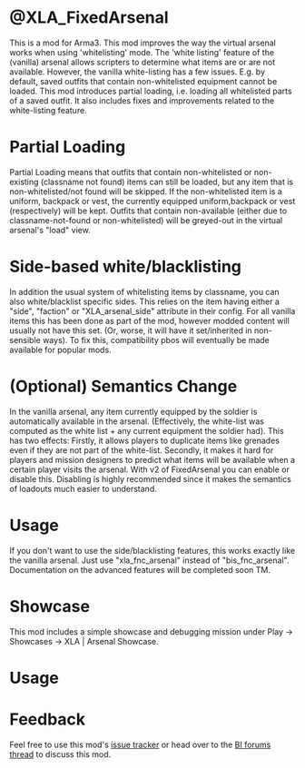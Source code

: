 @XLA_FixedArsenal
================

This is a mod for Arma3. 
This mod improves the way the virtual arsenal works when using 'whitelisting' mode. 
The 'white listing' feature of the (vanilla) arsenal allows scripters to determine what items are or are not available. 
However, the vanilla white-listing has a few issues. E.g. by default, saved outfits that contain non-whitelisted equipment cannot be loaded. 
This mod introduces partial loading, i.e. loading all whitelisted parts of a saved outfit. It also includes fixes and improvements related to the white-listing feature.


Partial Loading
================
Partial Loading means that outfits that contain non-whitelisted or non-existing (classname not found) items can still be loaded, but any item that is non-whitelisted/not found will be skipped. 
If the non-whitelisted item is a uniform, backpack or vest, the currently equipped uniform,backpack or vest (respectively) will be kept.
Outfits that contain non-available (either due to classname-not-found or non-whitelisted) will be greyed-out in the virtual arsenal's "load" view.

Side-based white/blacklisting
=================
In addition the usual system of whitelisting items by classname, you can also white/blacklist specific sides.
This relies on the item having either a "side", "faction" or "XLA_arsenal_side" attribute in their config.
For all vanilla items this has been done as part of the mod, however modded content will usually not have this set.
(Or, worse, it will have it set/inherited in non-sensible ways). To fix this, compatibility pbos will eventually be made available for popular mods.

(Optional) Semantics Change
================
In the vanilla arsenal, any item currently equipped by the soldier is automatically available in the arsenal. (Effectively, the white-list was computed as the white list + any current equipment the soldier had). This has two effects: Firstly, it allows players to duplicate items like grenades even if they are not part of the white-list. Secondly, it makes it hard for players and mission designers to predict what items will be available when a certain player visits the arsenal.
With v2 of FixedArsenal you can enable or disable this. Disabling is highly recommended since it makes the semantics of loadouts much easier to understand.

Usage
=============
If you don't want to use the side/blacklisting features, this works exactly like the vanilla arsenal.
Just use "xla_fnc_arsenal" instead of "bis_fnc_arsenal".
Documentation on the advanced features will be completed soon TM.

Showcase
===========
This mod includes a simple showcase and debugging mission under Play -> Showcases -> XLA | Arsenal Showcase.


Usage
===========


Feedback
==========
Feel free to use this mod's [issue tracker](https://github.com/ImperialAlex/XLA_FixedArsenal/issues) or head over to the [BI forums thread](http://forums.bistudio.com/showthread.php?184838-quot-Fixed-quot-Arsenal-an-Arsenal-improving-workaround/) to discuss this mod.
